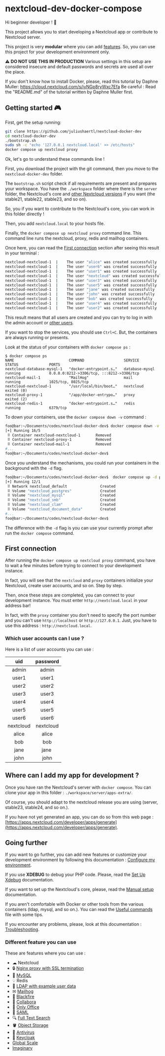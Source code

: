 # nextcloud-dev-docker-compose

Hi beginner developer ! 👋

This project allows you to start developing a Nextcloud app or contribute to Nextcloud server.

This project is very **modular** where you can add [features](#different-feature-you-can-use).
So, you can use this project for your development environment only.

⚠ **DO NOT USE THIS IN PRODUCTION** Various settings in this setup are considered insecure and default passwords and secrets are used all over the place.

If you don't know how to install Docker, please, read this tutorial by Daphne Muller: https://cloud.nextcloud.com/s/iyNGp8ryWxc7Efa
Be careful : Read the "README.md" of the tutorial written by Daphne Muller first.

## Getting started 🎮

First, get the setup running:

```bash
git clone https://github.com/juliushaertl/nextcloud-docker-dev
cd nextcloud-docker-dev
./bootstrap.sh
sudo sh -c "echo '127.0.0.1 nextcloud.local' >> /etc/hosts"
docker compose up nextcloud proxy
```

Ok, let's go to understand these commands line !

First, you download the project with the git command, then you move to the `nextcloud-docker-dev` folder.

The `bootstrap.sh` script check if all requirements are present and prepares your workspace.
You have the `./workspace` folder where there is the `server` folder, the Nextcloud's core and [other Nextcloud versions](docs/running-stable-versions.md) if you want (the stable21, stable22, stable23, and so on).

So, you if you want to contribute to the Nextcloud's core, you can work in this folder directly !

Then, you add `nextcloud.local` to your hosts file.

Finally, the `docker compose up nextcloud proxy` command line. This command line runs the nextcloud, proxy, redis and mailhog containers.

Once here, you can read the [First connection](#first-connection) section after seeing this result in your terminal :

```bash
nextcloud-nextcloud-1  |    The user "alice" was created successfully
nextcloud-nextcloud-1  |    The user "user6" was created successfully
nextcloud-nextcloud-1  |    The user "user1" was created successfully
nextcloud-nextcloud-1  |    The user "nextcloud" was created successfully
nextcloud-nextcloud-1  |    The user "user3" was created successfully
nextcloud-nextcloud-1  |    The user "user5" was created successfully
nextcloud-nextcloud-1  |    The user "jane" was created successfully
nextcloud-nextcloud-1  |    The user "john" was created successfully
nextcloud-nextcloud-1  |    The user "bob" was created successfully
nextcloud-nextcloud-1  |    The user "user4" was created successfully
nextcloud-nextcloud-1  |    The user "user2" was created successfully
```

This result means that all users are created and you can try to log in with the admin account or [other users](#which-user-accounts-can-i-use).

If you want to stop the services, you should use `Ctrl+C`. But, the containers are always running or presents.

Look at the status of your containers with `docker compose ps` :

```bahs
$ docker compose ps
NAME                         COMMAND                  SERVICE             STATUS              PORTS
nextcloud-database-mysql-1   "docker-entrypoint.s…"   database-mysql      running             0.0.0.0:8212->3306/tcp, :::8212->3306/tcp
nextcloud-mail-1             "MailHog"                mail                running             1025/tcp, 8025/tcp
nextcloud-nextcloud-1        "/usr/local/bin/boot…"   nextcloud           exited (0)          
nextcloud-proxy-1            "/app/docker-entrypo…"   proxy               exited (2)          
nextcloud-redis-1            "docker-entrypoint.s…"   redis               running             6379/tcp
```

To down your containers, use the `docker compose down -v` command :

```bash
foo@bar:~/Documents/codes/nextcloud-docker-dev$ docker compose down -v
[+] Running 16/5
 ⠿ Container nextcloud-nextcloud-1       Removed                                                                                                                                                                                                                             0.0s
 ⠿ Container nextcloud-proxy-1           Removed                                                                                                                                                                                                                             0.0s
 ⠿ Container nextcloud-mail-1            Removed                                                                                                                                                                                                                             0.6s
#...
foo@bar:~/Documents/codes/nextcloud-docker-dev$
 ```


Once you understand the mechanisms, you could run your containers in the background with the `-d` flag.

```bash
foo@bar:~/Documents/codes/nextcloud-docker-dev$  docker compose up -d proxy nextcloud
[+] Running 12/1
 ⠿ Network nextcloud_default               Created                                                                                                                                                                                                                           0.2s
 ⠿ Volume "nextcloud_postgres"             Created                                                                                                                                                                                                                           0.0s
 ⠿ Volume "nextcloud_mysql"                Created                                                                                                                                                                                                                           0.0s
 ⠿ Volume "nextcloud_smb"                  Created                                                                                                                                                                                                                           0.0s
 ⠿ Volume "nextcloud_clam"                 Created                                                                                                                                                                                                                           0.0s
 ⠿ Volume "nextcloud_document_data"        Created                                                                                                                                                                                                                           0.0s
#...
foo@bar:~/Documents/codes/nextcloud-docker-dev$
```

The difference with the `-d` flag is you can use your currently prompt after run the `docker compose` command.

## First connection

After running the `docker compose up nextcloud proxy` command, you have to wait a few minutes before trying to connect to your development instance.

In fact, you will see that the `nextcloud` and `proxy` containers initialize your Nextcloud, create  user accounts, and so on. Step by step.

Then, once these steps are completed, you can connect to your development instance. You must enter `http://nextcloud.local` in your address bar!

In fact, with the `proxy` container you don't need to specify the port number and you can't use `http://localhost` or `http://127.0.0.1`. Just, you have to use this address : `http://nextcloud.local`.


### Which user accounts can I use ?

Here is a list of user accounts you can use :

| uid | password |
|:---:|:---:|
| admin | admin |
| user1 | user1 |
| user2 | user2 |
| user3 | user3 |
| user4 | user4 |
| user5 | user5 |
| user6 | user6 |
| nextcloud | nextcloud |
| alice | alice |
| bob | bob |
| jane | jane |
| john | john |

## Where can I add my app for development ?

Once you have ran the Nextcloud's server with `docker compose`. You can clone your app in this folder : `./workspace/server/apps-extra/`.

Of course, you should adapt to the nextcloud release you are using (server, stable23, stable24, and so on.).

If you have not yet generated an app, you can do so from this web page : [https://apps.nextcloud.com/developer/apps/generate](https://apps.nextcloud.com/developer/apps/generate).


## Going further

If you want to go further, you can add new features or customize your development environment by following this documentation : [Configure my environment](docs/manual-setup.md#copy-environment-variables).

If you use **XDEBUG** to debug your PHP code. Please, read the [Set Up Xdebug](docs/setup-xdebug.md) documentation.

If you want to set up the Nextcloud's core, please, read the [Manual setup](docs/manual-setup.md) documentation.

If you aren't comfortable with Docker or other tools from the various containers (ldap, mysql, and so on.). You can read the [Useful commands](docs/useful-commands.md) file with some tips.

If you encounter any problems, please, look at this documentation : [Troubleshooting](docs/troubleshooting.md).

### Different feature you can use

These are features where you can use :

- ☁ Nextcloud
- 🔒 [Nginx proxy with SSL termination](docs/containers/ssl.md)
- 💾 [MySQL](docs/containers/mysql.md)
- 💡 Redis
- 👥 [LDAP with example user data](docs/containers/ldap.md)
- ✉ [Mailhog](docs/containers/mail.md)
- 🚀 [Blackfire](docs/containers/blackfire.md)
- 📄 [Collabora](docs/containers/collabora.md)
- 📄 [Only Office](docs/containers/onlyoffice.md)
- 👥 [SAML](docs/containers/saml.md)
- 🔍 [Full Text Search](docs/containers/fulltextsearch.md)
- 🪣 [Object Storage](docs/containers/objectstorage.md)
- 💉 [Antivirus](docs/containers/antivirus.md)
- 🔑 [Keycloak](docs/containers/keycloak.md)
- [Global Scale](docs/containers/globalscale.md)
- [Imaginary](docs/containers/imaginary.md)
